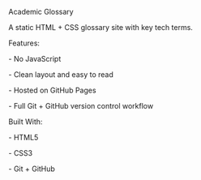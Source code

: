 Academic Glossary

A static HTML + CSS glossary site with key tech terms.

Features:

\- No JavaScript

\- Clean layout and easy to read

\- Hosted on GitHub Pages

\- Full Git + GitHub version control workflow

Built With:

\- HTML5

\- CSS3

\- Git + GitHub

